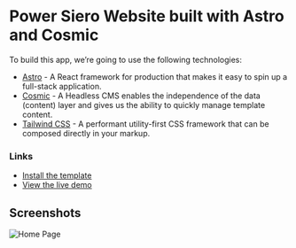 # Power Siero Website built with Astro and Cosmic

To build this app, we’re going to use the following technologies:

- [Astro](https://astro.build/) - A React framework for production that makes it easy to spin up a full-stack application.
- [Cosmic](https://www.cosmicjs.com/) - A Headless CMS enables the independence of the data (content) layer and gives us the ability to quickly manage template content.
- [Tailwind CSS](https://tailwindcss.com/) - A performant utility-first CSS framework that can be composed directly in your markup.

### Links

- [Install the template](https://www.cosmicjs.com/marketplace/templates/simple-astro-blog)
- [View the live demo](https://simple-astro-blog.vercel.app/)

## Screenshots

![Home Page](https://imgix.cosmicjs.com/29c4b000-c703-11ef-8a63-eb57d6c77a36-website-home.png)
